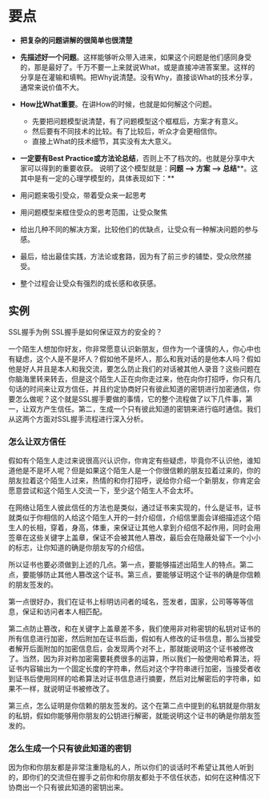 # 要点

- **把复杂的问题讲解的很简单也很清楚**
- **先描述好一个问题**。这样能够听众带入进来，如果这个问题是他们感同身受的，那是最好了。千万不要一上来就说What，或是直接冲进答案里。这样的分享是在灌输和填鸭。把Why说清楚。没有Why，直接谈What的技术分享，通常来说价值不大。
- **How比What重要**。在讲How的时候，也就是如何解这个问题。
	- 先要把问题模型说清楚，有了问题模型这个框框后，方案才有意义。
	- 然后要有不同技术的比较。有了比较后，听众才会更相信你。
	- 直接上What的技术细节，其实没有太大意义。
- **一定要有Best Practice或方法论总结**，否则上不了档次的。也就是分享中大家可以得到的重要收获。
说明了这个模型就是：**问题 –> 方案 –> 总结****。这其中是有一定的心理学模型的，具体表现如下：**

- 用问题来吸引受众，带着受众来一起思考
- 用问题模型来框住受众的思考范围，让受众聚焦
- 给出几种不同的解决方案，比较他们的优缺点，让受众有一种解决问题的参与感。
- 最后，给出最佳实践，方法论或套路，因为有了前三步的铺垫，受众欣然接受。
- 整个过程会让受众有强烈的成长感和收获感。
## 实例
SSL握手为例
SSL握手是如何保证双方的安全的？

一个陌生人想加你好友，你非常愿意认识新朋友，但作为一个谨慎的人，你心中也有疑虑，这个人是不是坏人？假如他不是坏人，那么和我对话的是他本人吗？假如他是好人并且是本人和我交流，要怎么防止我们的对话被其他人录音？这些问题在你脑海里转来转去，但是这个陌生人正在向你走过来，他在向你打招呼，你只有几句话的时间来让双方信任，并且约定协商好只有彼此知道的密钥进行加密通信，你要怎么做呢？这个就是SSL握手要做的事情，它的整个流程做了以下几件事，第一，让双方产生信任。第二，生成一个只有彼此知道的密钥来进行临时通信。我们从这两个方面对SSL握手流程进行深入分析。

### 怎么让双方信任

假如有个陌生人走过来说很高兴认识你，你肯定有些疑虑，毕竟你不认识他，谁知道他是不是坏人呢？但是如果这个陌生人是一个你很信赖的朋友拉着过来的，你的朋友拉着这个陌生人过来，热情的和你打招呼，说给你介绍一个新朋友，你肯定会愿意尝试和这个陌生人交流一下，至少这个陌生人不会太坏。

​		在网络让陌生人彼此信任的方法也是类似，通过证书来实现的，什么是证书，证书就类似于你相信的人给这个陌生人开的一封介绍信，介绍信里面会详细描述这个陌生人的长相，穿着，身高，体重，来保证让其他人拿到介绍信不起作用，同时会用签章在这些关键字上盖章，保证不会被其他人篡改，最后会在隐蔽处留下一个小小的标志，让你知道的确是你朋友写的介绍信。

​		所以证书也要必须做到上述的几点。第一点，要能够描述出陌生人的特点。第二点，要能够防止其他人篡改这个证书。第三点，要能够证明这个证书的确是你信赖的朋友签发的。

​		第一点很好办，我们在证书上标明访问者的域名，签发者，国家，公司等等等信息，保证和访问者本人相匹配。

​		第二点防止篡改，和在关键字上盖章差不多，我们使用非对称密钥的私钥对证书的所有信息进行加密，然后附加在证书后面，假如有人修改的证书信息，那么当接受者解开后面附加的加密信息后，会发现两个对不上，那就能说明这个证书被修改了。当然，因为非对称加密需要耗费很多的运算，所以我们一般使用哈希算法，将证书内容输出为一个固定长度的字符串，然后对这个字符串进行加密，当接受者收到证书后使用同样的哈希算法对证书信息进行摘要，然后对比解密后的字符串，如果不一样，就说明证书被修改了。

​		第三点，怎么证明是你信赖的朋友签发的。这个在第二点中提到的私钥就是你朋友的私钥，假如你能够用你朋友的公钥进行解密，就能说明这个证书的确是你朋友签发的。

### 怎么生成一个只有彼此知道的密钥

因为你和你朋友都是非常注重隐私的人，所以你们的谈话时不希望让其他人听到的，即你们的交流但在握手之前你和你朋友都处于不信任状态，如何在这种情况下协商出一个只有彼此知道的密钥出来。

